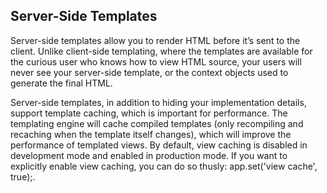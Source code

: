 ## Server-Side Templates

Server-side templates allow you to render HTML before it’s sent to the client. Unlike
client-side templating, where the templates are available for the curious user who knows
how to view HTML source, your users will never see your server-side template, or the
context objects used to generate the final HTML.

Server-side templates, in addition to hiding your implementation details, support template
caching, which is important for performance. The templating engine will cache
compiled templates (only recompiling and recaching when the template itself changes),
which will improve the performance of templated views. By default, view caching is
disabled in development mode and enabled in production mode. If you want to explicitly
enable view caching, you can do so thusly: app.set('view cache', true);.
